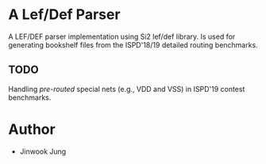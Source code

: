 # A Lef/Def Parser

A LEF/DEF parser implementation using Si2 lef/def library.
Is used for generating bookshelf files from the ISPD'18/19 detailed routing benchmarks.

## TODO

Handling *pre-routed* special nets (e.g., VDD and VSS) in ISPD'19 contest benchmarks.

# Author
* Jinwook Jung

